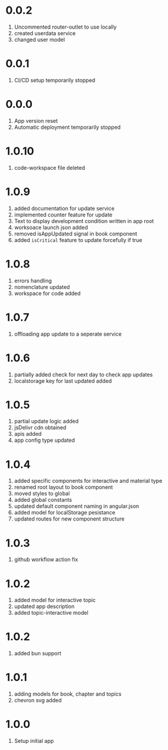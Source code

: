 # 0.0.2

1. Uncommented router-outlet to use locally
2. created userdata service
3. changed user model

# 0.0.1

1. CI/CD setup temporarily stopped

# 0.0.0

1. App version reset
2. Automatic deployment temporarily stopped

# 1.0.10

1. code-workspace file deleted

# 1.0.9

1. added documentation for update service
2. implemented counter feature for update 
3. Text to display development condition written in app root
4. worksoace launch json added
5. removed isAppUpdated signal in book component
6. added `isCritical` feature to update forcefully if true

# 1.0.8

1. errors handling
2. nomenclature updated
3. workspace for code added

# 1.0.7

1. offloading app update to a seperate service

# 1.0.6

1. partially added check for next day to check app updates
2. localstorage key for last updated added

# 1.0.5

1. partial update logic added
2. jsDelivr cdn obtained
3. apis added
4. app config type updated

# 1.0.4

1. added specific components for interactive and material type
2. renamed root layout to book component
3. moved styles to global
4. added global constants
5. updated default component naming in angular.json
6. added model for localStorage pesistance
7. updated routes for new component structure

# 1.0.3

1. github workflow action fix

# 1.0.2

1. added model for interactive topic
2. updated app description
3. added topic-interactive model

# 1.0.2

1. added bun support

# 1.0.1

1. adding models for book, chapter and topics
2. chevron svg added

# 1.0.0

1. Setup initial app